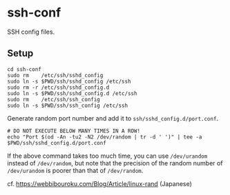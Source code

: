 # ssh-conf
SSH config files.

## Setup
```shell
cd ssh-conf
sudo rm    /etc/ssh/sshd_config
sudo ln -s $PWD/ssh/sshd_config /etc/ssh
sudo rm -r /etc/ssh/sshd_config.d
sudo ln -s $PWD/ssh/sshd_config.d /etc/ssh
sudo rm    /etc/ssh/ssh_config
sudo ln -s $PWD/ssh/ssh_config /etc/ssh
```

Generate random port number and add it to `ssh/sshd_config.d/port.conf`.
```shell
# DO NOT EXECUTE BELOW MANY TIMES IN A ROW!
echo "Port $(od -An -tu2 -N2 /dev/random | tr -d ' ')" | tee -a $PWD/ssh/sshd_config.d/port.conf
```

If the above command takes too much time, you can use `/dev/urandom` instead of `/dev/random`, but note that the precision of the random number of `/dev/urandom` is poorer than that of `/dev/random`.

cf. https://webbibouroku.com/Blog/Article/linux-rand (Japanese)

